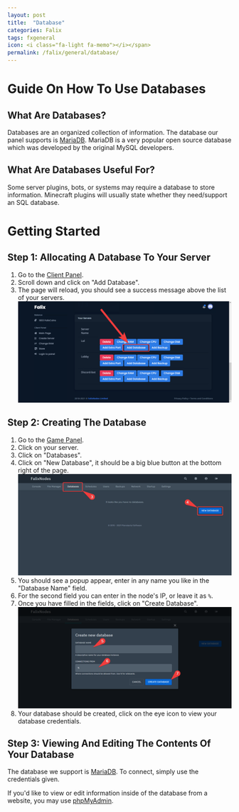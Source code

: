 ```yaml
---
layout: post
title:  "Database"
categories: Falix
tags: fxgeneral
icon: <i class="fa-light fa-memo"></i></span>
permalink: /falix/general/database/
---
```


# Guide On How To Use Databases
## What Are Databases?
Databases are an organized collection of information. 
The database our panel supports is [MariaDB](https://mariadb.org).
MariaDB is a very popular open source database which was developed by the original MySQL developers.

## What Are Databases Useful For? 
Some server plugins, bots, or systems may require a database to store information. Minecraft plugins will usually state whether they need/support an SQL database.

# Getting Started
## Step 1: Allocating A Database To Your Server

1. Go to the [Client Panel](https://client.falixnodes.net).
2. Scroll down and click on "Add Database".
3. The page will reload, you should see a success message above the list of your servers.
![image](../../../assets/images/posts/falix/database/client-page-step-1.png)

## Step 2: Creating The Database

1. Go to the [Game Panel](https://panel.falixnodes.net).
2. Click on your server.
3. Click on "Databases".
4. Click on "New Database", it should be a big blue button at the bottom right of the page.
![image](../../../assets/images/posts/falix/database/new-database.png)
5. You should see a popup appear, enter in any name you like in the "Database Name" field.
6. For the second field you can enter in the node's IP, or leave it as `%`.
7. Once you have filled in the fields, click on "Create Database".
![image](../../../assets/images/posts/falix/database/create-database.png)
8. Your database should be created, click on the eye icon to view your database credentials.


## Step 3: Viewing And Editing The Contents Of Your Database

The database we support is [MariaDB](https://mariadb.org). 
To connect, simply use the credentials given.

If you'd like to view or edit information inside of the database from a website, you may use [phpMyAdmin](https://phpmyadmin.co).

